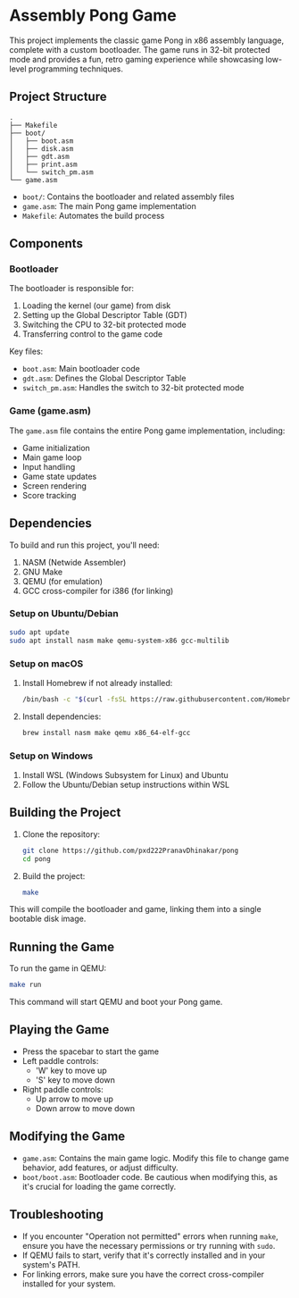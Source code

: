 # Assembly Pong Game

This project implements the classic game Pong in x86 assembly language, complete with a custom bootloader. The game runs in 32-bit protected mode and provides a fun, retro gaming experience while showcasing low-level programming techniques.

## Project Structure

```
.
├── Makefile
├── boot/
│   ├── boot.asm
│   ├── disk.asm
│   ├── gdt.asm
│   ├── print.asm
│   └── switch_pm.asm
└── game.asm
```

- `boot/`: Contains the bootloader and related assembly files
- `game.asm`: The main Pong game implementation
- `Makefile`: Automates the build process

## Components

### Bootloader

The bootloader is responsible for:
1. Loading the kernel (our game) from disk
2. Setting up the Global Descriptor Table (GDT)
3. Switching the CPU to 32-bit protected mode
4. Transferring control to the game code

Key files:
- `boot.asm`: Main bootloader code
- `gdt.asm`: Defines the Global Descriptor Table
- `switch_pm.asm`: Handles the switch to 32-bit protected mode

### Game (game.asm)

The `game.asm` file contains the entire Pong game implementation, including:
- Game initialization
- Main game loop
- Input handling
- Game state updates
- Screen rendering
- Score tracking

## Dependencies

To build and run this project, you'll need:

1. NASM (Netwide Assembler)
2. GNU Make
3. QEMU (for emulation)
4. GCC cross-compiler for i386 (for linking)

### Setup on Ubuntu/Debian

```bash
sudo apt update
sudo apt install nasm make qemu-system-x86 gcc-multilib
```

### Setup on macOS

1. Install Homebrew if not already installed:
   ```bash
   /bin/bash -c "$(curl -fsSL https://raw.githubusercontent.com/Homebrew/install/HEAD/install.sh)"
   ```

2. Install dependencies:
   ```bash
   brew install nasm make qemu x86_64-elf-gcc
   ```

### Setup on Windows

1. Install WSL (Windows Subsystem for Linux) and Ubuntu
2. Follow the Ubuntu/Debian setup instructions within WSL

## Building the Project

1. Clone the repository:
   ```bash
   git clone https://github.com/pxd222PranavDhinakar/pong
   cd pong
   ```

2. Build the project:
   ```bash
   make
   ```

This will compile the bootloader and game, linking them into a single bootable disk image.

## Running the Game

To run the game in QEMU:

```bash
make run
```

This command will start QEMU and boot your Pong game.

## Playing the Game

- Press the spacebar to start the game
- Left paddle controls: 
  - 'W' key to move up
  - 'S' key to move down
- Right paddle controls:
  - Up arrow to move up
  - Down arrow to move down

## Modifying the Game

- `game.asm`: Contains the main game logic. Modify this file to change game behavior, add features, or adjust difficulty.
- `boot/boot.asm`: Bootloader code. Be cautious when modifying this, as it's crucial for loading the game correctly.

## Troubleshooting

- If you encounter "Operation not permitted" errors when running `make`, ensure you have the necessary permissions or try running with `sudo`.
- If QEMU fails to start, verify that it's correctly installed and in your system's PATH.
- For linking errors, make sure you have the correct cross-compiler installed for your system.


